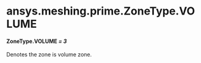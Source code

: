 # ansys.meshing.prime.ZoneType.VOLUME

#### ZoneType.VOLUME *= 3*

Denotes the zone is volume zone.

<!-- !! processed by numpydoc !! -->
